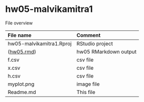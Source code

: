 # hw05-malvikamitra1
File overview


| File name | Comment |
|:---|:---|
| hw05-malvikamitra1.Rproj | RStudio project |
| ([hw05.rmd](https://github.com/STAT545-UBC-students/hw05-malvikamitra1/blob/master/hw05.Rmd)) | hw05 RMarkdown output |
| f.csv | csv file |
| x.csv | csv file |
| h.csv | csv file |
| myplot.png| image file|
| Readme.md | This file |

